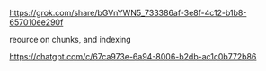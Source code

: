 https://grok.com/share/bGVnYWN5_733386af-3e8f-4c12-b1b8-657010ee290f



reource  on chunks, and indexing

https://chatgpt.com/c/67ca973e-6a94-8006-b2db-ac1c0b772b86
